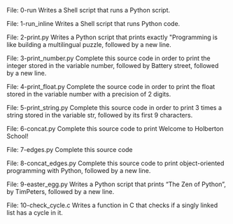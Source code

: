 File: 0-run Writes a Shell script that runs a Python script.

File: 1-run_inline Writes a Shell script that runs Python code.

File: 2-print.py Writes a Python script that prints exactly "Programming is like building a multilingual puzzle, followed by a new line.

File: 3-print_number.py Complete this source code in order to print the integer stored in the variable number, followed by Battery street, followed by a new line.

File: 4-print_float.py Complete the source code in order to print the float stored in the variable number with a precision of 2 digits.

File: 5-print_string.py Complete this source code in order to print 3 times a string stored in the variable str, followed by its first 9 characters.

File: 6-concat.py Complete this source code to print Welcome to Holberton School!

File: 7-edges.py Complete this source code

File: 8-concat_edges.py Complete this source code to print object-oriented programming with Python, followed by a new line.

File: 9-easter_egg.py Writes a Python script that prints “The Zen of Python”, by TimPeters, followed by a new line.

File: 10-check_cycle.c Writes a function in C that checks if a singly linked list has a cycle in it.